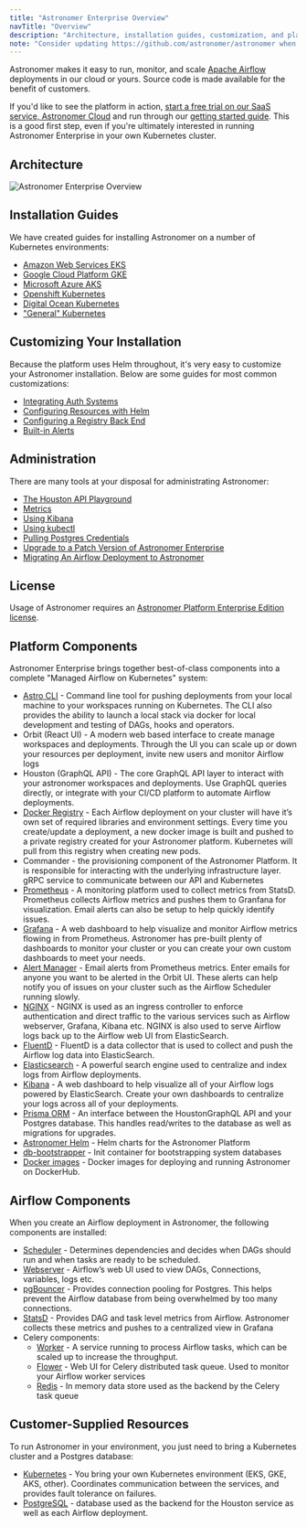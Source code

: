 ```yaml
---
title: "Astronomer Enterprise Overview"
navTitle: "Overview"
description: "Architecture, installation guides, customization, and platform overview for Astronomer Enterprise."
note: "Consider updating https://github.com/astronomer/astronomer when you update this doc"
---
```


Astronomer makes it easy to run, monitor, and scale [Apache Airflow](https://github.com/apache/airflow) deployments in our cloud or yours. Source code is made available for the benefit of customers.

If you'd like to see the platform in action, [start a free trial on our SaaS service, Astronomer Cloud](/trial) and run through our [getting started guide](https://www.astronomer.io/docs/enterprise/stable/get-started/quickstart/). This is a good first step, even if you're ultimately interested in running Astronomer Enterprise in your own Kubernetes cluster.

## Architecture

![Astronomer Enterprise Overview](https://assets2.astronomer.io/main/enterpriseArchitecture.svg)

## Installation Guides

We have created guides for installing Astronomer on a number of Kubernetes environments:

* [Amazon Web Services EKS](https://www.astronomer.io/docs/enterprise/stable/install/aws/install-aws-standard/)
* [Google Cloud Platform GKE](https://www.astronomer.io/docs/enterprise/stable/install/gcp/install-gcp-standard/)
* [Microsoft Azure AKS](https://www.astronomer.io/docs/enterprise/stable/install/azure/install-azure-standard/)
* [Openshift Kubernetes](https://www.astronomer.io/docs/enterprise/)
* [Digital Ocean Kubernetes](https://www.astronomer.io/docs/enterprise/)
* ["General" Kubernetes](https://www.astronomer.io/docs/enterprise/)

## Customizing Your Installation

Because the platform uses Helm throughout, it's very easy to customize your Astronomer installation. Below are some guides for most common customizations:

* [Integrating Auth Systems](https://www.astronomer.io/docs/enterprise/stable/manage-astronomer/integrate-auth-system/)
* [Configuring Resources with Helm](https://www.astronomer.io/docs/enterprise/stable/manage-astronomer/manage-platform-users/)
* [Configuring a Registry Back End](https://www.astronomer.io/docs/enterprise/stable/manage-astronomer/registry-backend/)
* [Built-in Alerts](https://www.astronomer.io/docs/enterprise/stable/monitor/platform-alerts/)

## Administration

There are many tools at your disposal for administrating Astronomer:

* [The Houston API Playground](https://www.astronomer.io/docs/enterprise/stable/manage-astronomer/houston-api/)
* [Metrics](https://www.astronomer.io/docs/enterprise/stable/monitor/grafana-metrics/)
* [Using Kibana](https://www.astronomer.io/docs/enterprise/stable/monitor/kibana-logging/)
* [Using kubectl](https://www.astronomer.io/docs/enterprise/stable/troubleshoot/kubectl/)
* [Pulling Postgres Credentials](https://www.astronomer.io/docs/enterprise/stable/customize-airflow/access-airflow-database/)
* [Upgrade to a Patch Version of Astronomer Enterprise](https://www.astronomer.io/docs/enterprise/stable/manage-astronomer/upgrade-patch/)
* [Migrating An Airflow Deployment to Astronomer](https://www.astronomer.io/docs/enterprise/)

## License

Usage of Astronomer requires an [Astronomer Platform Enterprise Edition license](https://github.com/astronomer/astronomer/blob/master/LICENSE).

## Platform Components

Astronomer Enterprise brings together best-of-class components into a complete "Managed Airflow on Kubernetes" system:

* [Astro CLI](https://github.com/astronomer/astro-cli) - Command line tool for pushing deployments from your local machine to your workspaces running on Kubernetes. The CLI also provides the ability to launch a local stack via docker for local development and testing of DAGs, hooks and operators.
* Orbit (React UI) - A modern web based interface to create manage workspaces and deployments. Through the UI you can scale up or down your resources per deployment, invite new users and monitor Airflow logs
* Houston (GraphQL API) - The core GraphQL API layer to interact with your astronomer workspaces and deployments. Use GraphQL queries directly, or integrate with your CI/CD platform to automate Airflow deployments.
* [Docker Registry](https://docs.docker.com/registry/) - Each Airflow deployment on your cluster will have it’s own set of required libraries and environment settings. Every time you create/update a deployment, a new docker image is built and pushed to a private registry created for your Astronomer platform. Kubernetes will pull from this registry when creating new pods.
* Commander - the provisioning component of the Astronomer Platform. It is responsible for interacting with the underlying infrastructure layer. gRPC service to communicate between our API and Kubernetes
* [Prometheus](https://prometheus.io/) - A monitoring platform used to collect metrics from StatsD. Prometheus collects Airflow metrics and pushes them to Granfana for visualization. Email alerts can also be setup to help quickly identify issues.
* [Grafana](https://grafana.com/) - A web dashboard to help visualize and monitor Airflow metrics flowing in from Prometheus. Astronomer has pre-built plenty of dashboards to monitor your cluster or you can create your own custom dashboards to meet your needs.
* [Alert Manager](https://prometheus.io/docs/alerting/alertmanager/) - Email alerts from Prometheus metrics. Enter emails for anyone you want to be alerted in the Orbit UI. These alerts can help notify you of issues on your cluster such as the Airflow Scheduler running slowly.
* [NGINX](https://www.nginx.com/) - NGINX is used as an ingress controller to enforce authentication and direct traffic to the various services such as Airflow webserver, Grafana, Kibana etc. NGINX is also used to serve Airflow logs back up to the Airflow web UI from ElasticSearch.
* [FluentD](https://www.fluentd.org/) - FluentD is a data collector that is used to collect and push the Airflow log data into ElasticSearch.
* [Elasticsearch](https://github.com/elastic/elasticsearch) - A powerful search engine used to centralize and index logs from Airflow deployments.
* [Kibana](https://github.com/elastic/kibana) - A web dashboard to help visualize all of your Airflow logs powered by ElasticSearch. Create your own dashboards to centralize your logs across all of your deployments.
* [Prisma ORM](https://www.prisma.io/) - An interface between the HoustonGraphQL API and your Postgres database. This handles read/writes to the database as well as migrations for upgrades.
* [Astronomer Helm](https://github.com/astronomer/astronomer) - Helm charts for the Astronomer Platform
* [db-bootstrapper](https://github.com/astronomer/db-bootstrapper) - Init container for bootstrapping system databases
* [Docker images](https://quay.io/astronomer/) - Docker images for deploying and running Astronomer on DockerHub.

## Airflow Components

When you create an Airflow deployment in Astronomer, the following components are installed:

* [Scheduler](https://airflow.apache.org/scheduler.html) - Determines dependencies and decides when DAGs should run and when tasks are ready to be scheduled.
* [Webserver](https://airflow.apache.org/ui.html) - Airflow’s web UI used to view DAGs, Connections, variables, logs etc.
* [pgBouncer](https://pgbouncer.github.io/) - Provides connection pooling for Postgres. This helps prevent the Airflow database from being overwhelmed by too many connections.
* [StatsD](https://github.com/statsd/statsd) - Provides DAG and task level metrics from Airflow. Astronomer collects these metrics and pushes to a centralized view in Grafana
* Celery components:
  * [Worker](https://docs.celeryproject.org/en/latest/userguide/workers.html) - A service running to process Airflow tasks, which can be scaled up to increase the throughput.
  * [Flower](https://flower.readthedocs.io/en/latest/) - Web UI for Celery distributed task queue. Used to monitor your Airflow worker services
  * [Redis](https://redis.io/) - In memory data store used as the backend by the Celery task queue

## Customer-Supplied Resources

To run Astronomer in your environment, you just need to bring a Kubernetes cluster and a Postgres database:

* [Kubernetes](https://kubernetes.io/) - You bring your own Kubernetes environment (EKS, GKE, AKS, other). Coordinates communication between the services, and provides fault tolerance on failures.
* [PostgreSQL](https://www.postgresql.org/) - database used as the backend for the Houston service as well as each Airflow deployment.
